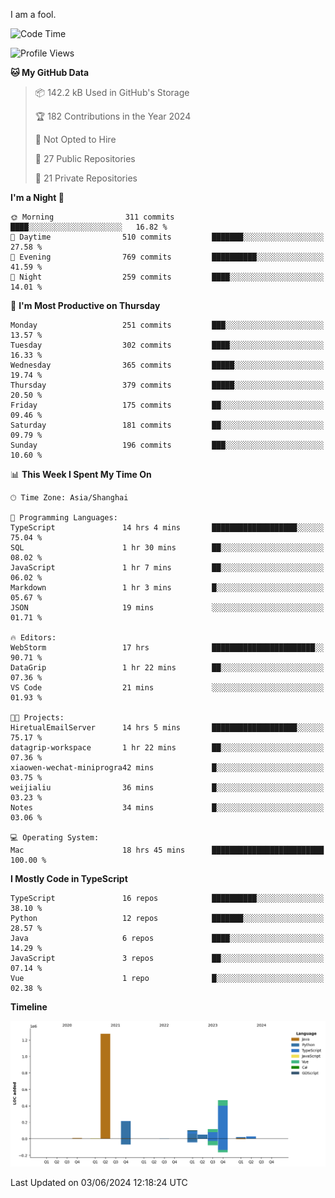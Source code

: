 I am a fool.

<!--START_SECTION:waka-->
![Code Time](http://img.shields.io/badge/Code%20Time-1%2C481%20hrs%2052%20mins-blue)

![Profile Views](http://img.shields.io/badge/Profile%20Views-0-blue)

**🐱 My GitHub Data** 

> 📦 142.2 kB Used in GitHub's Storage 
 > 
> 🏆 182 Contributions in the Year 2024
 > 
> 🚫 Not Opted to Hire
 > 
> 📜 27 Public Repositories 
 > 
> 🔑 21 Private Repositories 
 > 
**I'm a Night 🦉** 

```text
🌞 Morning                311 commits         ████░░░░░░░░░░░░░░░░░░░░░   16.82 % 
🌆 Daytime                510 commits         ███████░░░░░░░░░░░░░░░░░░   27.58 % 
🌃 Evening                769 commits         ██████████░░░░░░░░░░░░░░░   41.59 % 
🌙 Night                  259 commits         ████░░░░░░░░░░░░░░░░░░░░░   14.01 % 
```
📅 **I'm Most Productive on Thursday** 

```text
Monday                   251 commits         ███░░░░░░░░░░░░░░░░░░░░░░   13.57 % 
Tuesday                  302 commits         ████░░░░░░░░░░░░░░░░░░░░░   16.33 % 
Wednesday                365 commits         █████░░░░░░░░░░░░░░░░░░░░   19.74 % 
Thursday                 379 commits         █████░░░░░░░░░░░░░░░░░░░░   20.50 % 
Friday                   175 commits         ██░░░░░░░░░░░░░░░░░░░░░░░   09.46 % 
Saturday                 181 commits         ██░░░░░░░░░░░░░░░░░░░░░░░   09.79 % 
Sunday                   196 commits         ███░░░░░░░░░░░░░░░░░░░░░░   10.60 % 
```


📊 **This Week I Spent My Time On** 

```text
🕑︎ Time Zone: Asia/Shanghai

💬 Programming Languages: 
TypeScript               14 hrs 4 mins       ███████████████████░░░░░░   75.04 % 
SQL                      1 hr 30 mins        ██░░░░░░░░░░░░░░░░░░░░░░░   08.02 % 
JavaScript               1 hr 7 mins         ██░░░░░░░░░░░░░░░░░░░░░░░   06.02 % 
Markdown                 1 hr 3 mins         █░░░░░░░░░░░░░░░░░░░░░░░░   05.67 % 
JSON                     19 mins             ░░░░░░░░░░░░░░░░░░░░░░░░░   01.71 % 

🔥 Editors: 
WebStorm                 17 hrs              ███████████████████████░░   90.71 % 
DataGrip                 1 hr 22 mins        ██░░░░░░░░░░░░░░░░░░░░░░░   07.36 % 
VS Code                  21 mins             ░░░░░░░░░░░░░░░░░░░░░░░░░   01.93 % 

🐱‍💻 Projects: 
HiretualEmailServer      14 hrs 5 mins       ███████████████████░░░░░░   75.17 % 
datagrip-workspace       1 hr 22 mins        ██░░░░░░░░░░░░░░░░░░░░░░░   07.36 % 
xiaowen-wechat-miniprogra42 mins             █░░░░░░░░░░░░░░░░░░░░░░░░   03.75 % 
weijialiu                36 mins             █░░░░░░░░░░░░░░░░░░░░░░░░   03.23 % 
Notes                    34 mins             █░░░░░░░░░░░░░░░░░░░░░░░░   03.06 % 

💻 Operating System: 
Mac                      18 hrs 45 mins      █████████████████████████   100.00 % 
```

**I Mostly Code in TypeScript** 

```text
TypeScript               16 repos            ██████████░░░░░░░░░░░░░░░   38.10 % 
Python                   12 repos            ███████░░░░░░░░░░░░░░░░░░   28.57 % 
Java                     6 repos             ████░░░░░░░░░░░░░░░░░░░░░   14.29 % 
JavaScript               3 repos             ██░░░░░░░░░░░░░░░░░░░░░░░   07.14 % 
Vue                      1 repo              █░░░░░░░░░░░░░░░░░░░░░░░░   02.38 % 
```



**Timeline**

![Lines of Code chart](https://raw.githubusercontent.com/VeejaLiu/VeejaLiu/master/assets/bar_graph.png)


 Last Updated on 03/06/2024 12:18:24 UTC
<!--END_SECTION:waka-->
